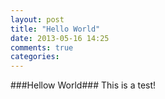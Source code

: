 ```yaml
---
layout: post
title: "Hello World"
date: 2013-05-16 14:25
comments: true
categories: 
---
```

###Hellow World###
This is a test!
